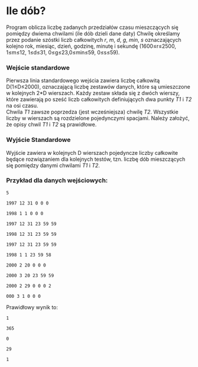 # Ile dób?
Program oblicza liczbę zadanych przedziałów czasu mieszczących się pomiędzy dwiema chwilami (ile dób dzieli dane daty)
Chwilę określamy przez podanie szóstki liczb całkowitych *r*, *m*, *d*, *g*, *min*, *s* oznaczających kolejno rok, miesiąc, dzień, godzinę, minutę i sekundę 
(1600≤r≤2500, 1≤m≤12, 1≤d≤31, 0≤g≤23,0≤min≤59, 0≤s≤59).


### Wejście standardowe

Pierwsza linia standardowego wejścia zawiera liczbę całkowitą D(1≤D≤2000), oznaczającą liczbę zestawów danych, 
które są umieszczone w kolejnych 2*D wierszach. Każdy zestaw składa się z dwóch wierszy, które zawierają po sześć liczb całkowitych definiujących dwa punkty 
*T1* i *T2* na  osi  czasu.  
Chwila *T1* zawsze  poprzedza  (jest  wcześniejsza) chwilę *T2*. 
Wszystkie liczby w wierszach są rozdzielone pojedynczymi spacjami.
Należy założyć, że opisy chwil *T1* i *T2* są prawidłowe. 

### Wyjście Standardowe 

Wyjście zawiera w kolejnych D wierszach pojedyncze liczby całkowite będące rozwiązaniem dla kolejnych testów, 
tzn. liczbę dób mieszczących się pomiędzy danymi chwilami *T1* i *T2*.

### Przykład dla danych wejściowych:
```
5

1997 12 31 0 0 0 

1998 1 1 0 0 0 

1997 12 31 23 59 59

1998 12 31 23 59 59

1997 12 31 23 59 59

1998 1 1 23 59 58

2000 2 20 0 0 0 

2000 3 20 23 59 59 

2000 2 29 0 0 0 2

000 3 1 0 0 0 
```

Prawidłowy wynik to:

```
1

365

0

29

1
```

